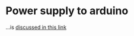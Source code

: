 Power supply to arduino
=======================

...is [discussed in this link](https://www.open-electronics.org/the-power-of-arduino-this-unknown/)

